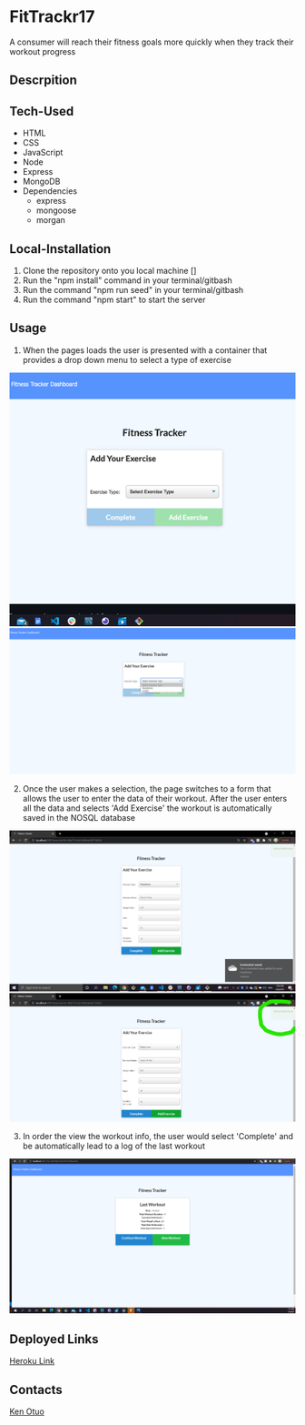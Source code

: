 # FitTrackr17
A consumer will reach their fitness goals more quickly when they track their workout progress

## Descrpition 






## Tech-Used
 * HTML 
 * CSS
 * JavaScript
 * Node
 * Express
 * MongoDB
 * Dependencies
   - express
   - mongoose
   - morgan


## Local-Installation
 1. Clone the repository onto you local machine []
 2. Run the "npm install" command in your terminal/gitbash
 3. Run the command "npm run seed" in your terminal/gitbash
 4. Run the command "npm start" to start the server

## Usage 

1. When the pages loads the user is presented with a container that provides a drop down menu to select a type of exercise

![startpage](./assets/startpage.png)
![startdrop](./assets/startdrop.png)

2. Once the user makes a selection, the page switches to a form that allows the user to enter the data of their workout.
After the user enters all the data and selects 'Add Exercise' the workout is automatically saved in the NOSQL database

![workform](./assets/workform.png)
![circled.jpg](./assets/circled.jpg)

3. In order the view the workout info, the user would select 'Complete' and be automatically lead to a log of the last workout 


![workoutlog.png](./assets/workoutlog.png)




## Deployed Links 
[Heroku Link](https://afternoon-thicket-12508.herokuapp.com/)

## Contacts
[Ken Otuo](https://github.com/KENSTONEJAY)
